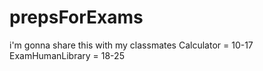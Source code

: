 # prepsForExams
i'm gonna share this with my classmates
Calculator = 10-17
ExamHumanLibrary = 18-25

